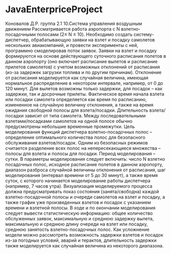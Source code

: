 # JavaEnterpriceProject
Коновалов Д.Р. группа 2.1
10.Система управления воздушным движением
Рассматривается работа аэропорта с N
взлетно-посадочными полосами (2≤ N ≤ 10).
Необходимо создать систему-диспетчер, обрабатывающую заявки на
взлет и посадку самолетов нескольких авиакомпаний, и провести
эксперименты с ней, программно смоделировав поток заявок.
Заявки на взлет и посадку формируются на основе действующего
суточного расписания полетов в данном аэропорту
(оно включает расписание вылетов и расписание прилетов самолетов) с учетом
возможных отклонений от расписания (из-за задержек
загрузки топлива и по другим причинам). Отклонение от расписания
моделируется как случайная величина, имеющая нормальное распределение в
некотором интервале, например, от 0 до 120 минут. Для вылетов возможны
только задержки, для посадок – как задержки, так и досрочные прилеты.
Фактическое время начала взлета или
посадки самолета определяется как время по расписанию, измененное на
случайную величину отклонения, а также на время ожидания свободной полосы
для взлета/посадки.
Длительность взлета/посадки зависит от типа самолета. Между
последовательными взлетами/посадками самолетов на одной полосе обычно
предусмотрены небольшие временные промежутки.
Цель моделирования функций диспетчера взлетно-посадочных полос –
определение оптимального количества полос для безопасного обслуживания
взлетов/посадок. Одним из безопасных режимов считается разделение всех полос
на непересекающиеся множества – полосы для взлета и полосы для посадки.
Период моделирования – сутки.
В параметры моделирования следует включить: число N взлетно
посадочных полос, исходное расписание полетов в данном аэропорту, диапазон
разброса случайной величины отклонения от расписания, шаг моделирования
(интервал времени от 5 до 30 минут), а также время суток, с которого начинается
моделирование работы диспетчера (например, 7 часов утра).
Визуализация моделируемого процесса должна предусматривать показ
состояния (занята/свободна) каждой взлетно-посадочной полосы и очереди
самолетов на взлет и посадку, а также график уже
произведенных взлетов и посадок с указанием
времени и взлетной полосы. В ходе и по окончании моделирования следует
вывести статистическую информацию: общее количество обслуженных заявок,
максимальную и среднюю задержку вылета, максимальную и среднюю длину
очереди на взлет или посадку, среднюю
занятость взлетно-посадочных полос.
Как усложнение модели можно рассмотреть возможность задержки
взлетов и посадок из-за погодных условий, аварий и терактов, длительность
задержки также моделируется как случайная величина из некоторого диапазона.
